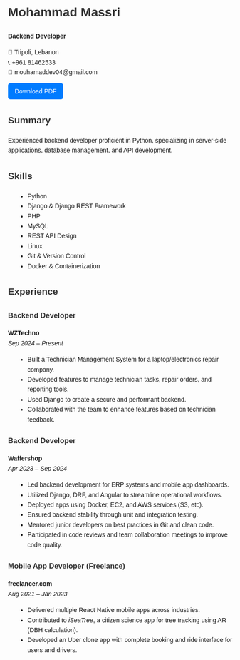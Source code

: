<head>
  <meta charset="UTF-8">
  <title>Mohammad Massri - Backend Developer</title>
  <style>
    body {
      font-family: Arial, sans-serif;
      line-height: 1.6;
      margin: 40px;
    }
    h1, h2, h3 {
      color: #333;
    }
    .button-container {
      margin-top: 10px;
    }
    .download-btn {
      padding: 10px 15px;
      font-size: 14px;
      color: white;
      background-color: #007BFF;
      border: none;
      border-radius: 5px;
      cursor: pointer;
    }
    ul {
      list-style-type: disc;
      margin-left: 20px;
    }
  </style>
  
<div id="resume">

<h1>Mohammad Massri</h1>
  <p><strong>Backend Developer</strong></p>
  <p>📍 Tripoli, Lebanon<br>
     📞 +961 81462533<br>
     📧 mouhamaddev04@gmail.com</p>

  <div class="button-container">
    <button class="download-btn" onclick="downloadPDF()">Download PDF</button>
  </div>

  <h2>Summary</h2>
  <p>Experienced backend developer proficient in Python, specializing in server-side applications, database management, and API development.</p>

  <h2>Skills</h2>
  <ul>
    <li>Python</li>
    <li>Django & Django REST Framework</li>
    <li>PHP</li>
    <li>MySQL</li>
    <li>REST API Design</li>
    <li>Linux</li>
    <li>Git & Version Control</li>
    <li>Docker & Containerization</li>
  </ul>

  <h2>Experience</h2>

  <h3>Backend Developer</h3>
  <p><strong>WZTechno</strong><br>
  <em>Sep 2024 – Present</em></p>
  <ul>
    <li>Built a Technician Management System for a laptop/electronics repair company.</li>
    <li>Developed features to manage technician tasks, repair orders, and reporting tools.</li>
    <li>Used Django to create a secure and performant backend.</li>
    <li>Collaborated with the team to enhance features based on technician feedback.</li>
  </ul>

  <h3>Backend Developer</h3>
  <p><strong>Waffershop</strong><br>
  <em>Apr 2023 – Sep 2024</em></p>
  <ul>
    <li>Led backend development for ERP systems and mobile app dashboards.</li>
    <li>Utilized Django, DRF, and Angular to streamline operational workflows.</li>
    <li>Deployed apps using Docker, EC2, and AWS services (S3, etc).</li>
    <li>Ensured backend stability through unit and integration testing.</li>
    <li>Mentored junior developers on best practices in Git and clean code.</li>
    <li>Participated in code reviews and team collaboration meetings to improve code quality.</li>
  </ul>

  <h3>Mobile App Developer (Freelance)</h3>
  <p><strong>freelancer.com</strong><br>
  <em>Aug 2021 – Jan 2023</em></p>
  <ul>
    <li>Delivered multiple React Native mobile apps across industries.</li>
    <li>Contributed to <em>iSeaTree</em>, a citizen science app for tree tracking using AR (DBH calculation).</li>
    <li>Developed an Uber clone app with complete booking and ride interface for users and drivers.</li>
  </ul>

</div>

<script src="https://cdnjs.cloudflare.com/ajax/libs/html2pdf.js/0.10.1/html2pdf.bundle.min.js"></script>
<script>
  function downloadPDF() {
    const resume = document.getElementById('resume');
    const button = document.querySelector('button');
    button.style.display = 'none';

    resume.style.fontSize = '12px';
    resume.style.margin = '0.5in';

    const opt = {
      margin:       0.3,
      filename:     'Mohammad_Massri_Resume.pdf',
      image:        { type: 'jpeg', quality: 0.98 },
      html2canvas:  { scale: 2 },
      jsPDF:        { unit: 'in', format: 'a4', orientation: 'portrait' }
    };

    html2pdf().set(opt).from(resume).save().then(() => {
      button.style.display = 'inline-block';
      resume.style.fontSize = '';
      resume.style.margin = '';
    });
  }
</script>
